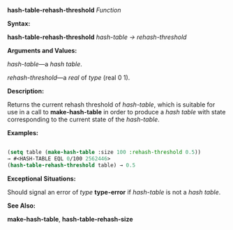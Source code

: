 **hash-table-rehash-threshold** *Function* 



**Syntax:** 



**hash-table-rehash-threshold** *hash-table → rehash-threshold* 



**Arguments and Values:** 



*hash-table*—a *hash table*. 



*rehash-threshold*—a *real* of *type* (real 0 1). 



**Description:** 



Returns the current rehash threshold of *hash-table*, which is suitable for use in a call to **make-hash-table** in order to produce a *hash table* with state corresponding to the current state of the *hash-table*. 



**Examples:**
```lisp
 
(setq table (make-hash-table :size 100 :rehash-threshold 0.5)) 
→ #<HASH-TABLE EQL 0/100 2562446> 
(hash-table-rehash-threshold table) → 0.5 

```
**Exceptional Situations:** 



Should signal an error of *type* **type-error** if *hash-table* is not a *hash table*. 



**See Also:** 



**make-hash-table**, **hash-table-rehash-size** 







 



 



